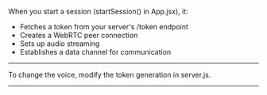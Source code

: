 When you start a session (startSession() in App.jsx), it:
- Fetches a token from your server's /token endpoint
- Creates a WebRTC peer connection
- Sets up audio streaming
- Establishes a data channel for communication

***

To change the voice, modify the token generation in server.js.

***

